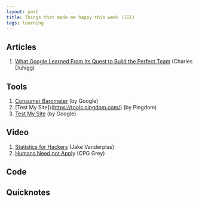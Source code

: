 ```yaml
---
layout: post
title: Things that made me happy this week (III)
tags: learning
---
```


## Articles ##

1. [What Google Learned From Its Quest to Build the Perfect Team](http://www.nytimes.com/2016/02/28/magazine/what-google-learned-from-its-quest-to-build-the-perfect-team.html?_r=2) (Charles Duhigg)

## Tools ##

1. [Consumer Barometer](https://www.consumerbarometer.com/en/) (by Google)
2. [Test My Site])(https://tools.pingdom.com/) (by Pingdom)
3. [Test My Site](https://testmysite.thinkwithgoogle.com/) (by Google)

## Video ##

1. [Statistics for Hackers](https://www.youtube.com/watch?v=L5GVOFAYi8k) (Jake Vanderplas) 
2. [Humans Need not Apply](https://www.youtube.com/watch?v=7Pq-S557XQU) (CPG Grey)

## Code ##


## Quicknotes ##
